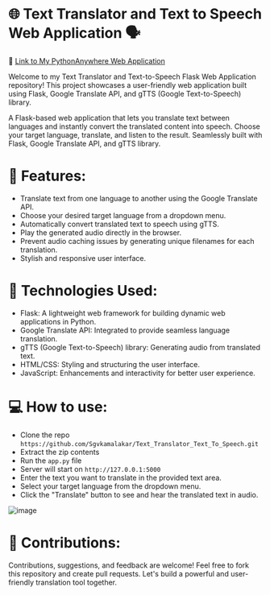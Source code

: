 # 🌐 Text Translator and Text to Speech Web Application 🗣️

🔗 [Link to My PythonAnywhere Web Application](http://sgvkamalakar.pythonanywhere.com/)

Welcome to my Text Translator and Text-to-Speech Flask Web Application repository! This project showcases a user-friendly web application built using Flask, Google Translate API, and gTTS (Google Text-to-Speech) library.

A Flask-based web application that lets you translate text between languages and instantly convert the translated content into speech. Choose your target language, translate, and listen to the result. Seamlessly built with Flask, Google Translate API, and gTTS library.


# 🚀 Features:
- Translate text from one language to another using the Google Translate API.
- Choose your desired target language from a dropdown menu.
- Automatically convert translated text to speech using gTTS.
- Play the generated audio directly in the browser.
- Prevent audio caching issues by generating unique filenames for each translation.
- Stylish and responsive user interface.

# 🔧 Technologies Used:
- Flask: A lightweight web framework for building dynamic web applications in Python.
- Google Translate API: Integrated to provide seamless language translation.
- gTTS (Google Text-to-Speech) library: Generating audio from translated text.
- HTML/CSS: Styling and structuring the user interface.
- JavaScript: Enhancements and interactivity for better user experience.

# 💻 How to use:
- Clone the repo `https://github.com/Sgvkamalakar/Text_Translator_Text_To_Speech.git`
- Extract the zip contents
- Run the `app.py` file
- Server will start on `http://127.0.0.1:5000`
- Enter the text you want to translate in the provided text area.
- Select your target language from the dropdown menu.
- Click the "Translate" button to see and hear the translated text in audio.

![image](https://github.com/Sgvkamalakar/Text_Translator_Text_To_Speech/assets/103712713/847dd4f1-8376-40d2-8870-9267231ec42e)

# 🤝 Contributions:
Contributions, suggestions, and feedback are welcome! Feel free to fork this repository and create pull requests. Let's build a powerful and user-friendly translation tool together.
